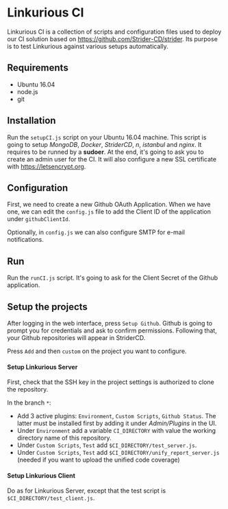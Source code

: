 # Linkurious CI

Linkurious CI is a collection of scripts and configuration files used to deploy our CI solution based on https://github.com/Strider-CD/strider.
Its purpose is to test Linkurious against various setups automatically.

## Requirements

- Ubuntu 16.04
- node.js
- git

## Installation

Run the `setupCI.js` script on your Ubuntu 16.04 machine. This script is going to setup *MongoDB*, *Docker*, *StriderCD*, *n*, *istanbul* and *nginx*.
It requires to be runned by a **sudoer**. At the end, it's going to ask you to create an admin user for the CI. It will also configure a new SSL certificate with https://letsencrypt.org.

## Configuration

First, we need to create a new Github OAuth Application.
When we have one, we can edit the `config.js` file to add the Client ID of the application under `githubClientId`.

Optionally, in `config.js` we can also configure SMTP for e-mail notifications.

## Run

Run the `runCI.js` script. It's going to ask for the Client Secret of the Github application.

## Setup the projects

After logging in the web interface, press `Setup Github`. Github is going to prompt you for credentials and ask to confirm permissions.
Following that, your Github repositories will appear in StriderCD.

Press `Add` and then `custom` on the project you want to configure.

#### Setup Linkurious Server

First, check that the SSH key in the project settings is authorized to clone the repository.

In the branch `*`:
 - Add 3 active plugins: `Environment`, `Custom Scripts`, `Github Status`. The latter must be installed first by adding it under *Admin/Plugins* in the UI.
 - Under `Environment` add a variable `CI_DIRECTORY` with value the working directory name of this repository.
 - Under `Custom Scripts`, `Test` add `$CI_DIRECTORY/test_server.js`.
 - Under `Custom Scripts`, `Test` add `$CI_DIRECTORY/unify_report_server.js` (needed if you want to upload the unified code coverage)

#### Setup Linkurious Client

Do as for Linkurious Server, except that the test script is `$CI_DIRECTORY/test_client.js`.
